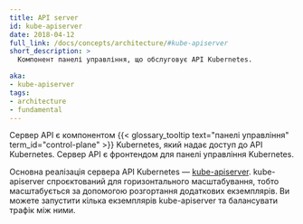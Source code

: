 ```yaml
---
title: API server
id: kube-apiserver
date: 2018-04-12
full_link: /docs/concepts/architecture/#kube-apiserver
short_description: >
  Компонент панелі управління, що обслуговує API Kubernetes.

aka:
- kube-apiserver
tags:
- architecture
- fundamental
---
```


Сервер API є компонентом {{< glossary_tooltip text="панелі управління" term_id="control-plane" >}} Kubernetes, який надає доступ до API Kubernetes. Сервер API є фронтендом для панелі управління Kubernetes.

<!--more-->

Основна реалізація сервера API Kubernetes — [kube-apiserver](/docs/reference/generated/kube-apiserver/). kube-apiserver спроєктований для горизонтального масштабування, тобто масштабується за допомогою розгортання додаткових екземплярів. Ви можете запустити кілька екземплярів kube-apiserver та балансувати трафік між ними.
